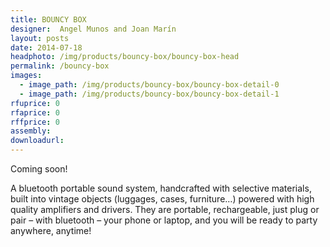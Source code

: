 ```yaml
---
title: BOUNCY BOX
designer:  Angel Munos and Joan Marín
layout: posts
date: 2014-07-18
headphoto: /img/products/bouncy-box/bouncy-box-head
permalink: /bouncy-box
images:  
  - image_path: /img/products/bouncy-box/bouncy-box-detail-0
  - image_path: /img/products/bouncy-box/bouncy-box-detail-1
rfuprice: 0
rfaprice: 0
rffprice: 0
assembly: 
downloadurl:
---
```


Coming soon! 

A bluetooth portable sound system, handcrafted with selective materials, built into vintage objects (luggages, cases, furniture…) powered with high quality amplifiers and drivers. They are portable, rechargeable, just plug or pair – with bluetooth – your phone or laptop, and you will be ready to party anywhere, anytime!